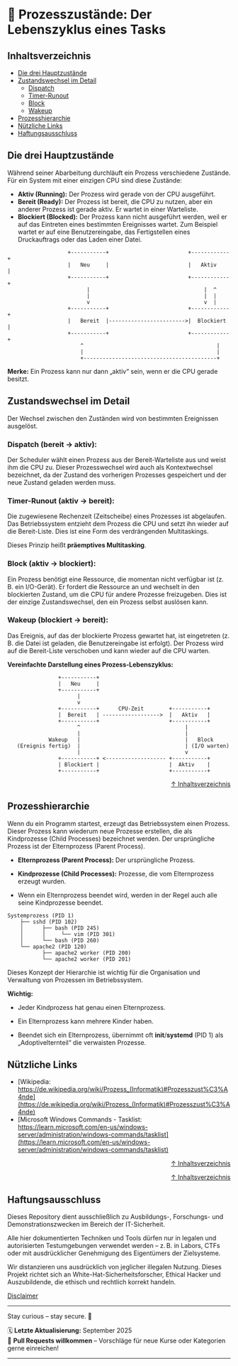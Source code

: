 # 🚦 Prozesszustände: Der Lebenszyklus eines Tasks

## Inhaltsverzeichnis
- [Die drei Hauptzustände](#die-drei-hauptzustände)
- [Zustandswechsel im Detail](#zustandswechsel-im-detail)
    - [Dispatch](#dispatch-bereit---aktiv)
    - [Timer-Runout](#timer-runout-aktiv---bereit)
    - [Block](#block-aktiv---blockiert)
    - [Wakeup](#wakeup-blockiert---bereit)
- [Prozesshierarchie](#prozesshierarchie)
- [Nützliche Links](#nützliche-links)
- [Haftungsausschluss](#haftungsausschluss)



## Die drei Hauptzustände
Während seiner Abarbeitung durchläuft ein Prozess verschiedene Zustände. Für ein System mit einer einzigen CPU sind diese Zustände:

* **Aktiv (Running):** Der Prozess wird gerade von der CPU ausgeführt.
* **Bereit (Ready):** Der Prozess ist bereit, die CPU zu nutzen, aber ein anderer Prozess ist gerade aktiv. Er wartet in einer Warteliste.
* **Blockiert (Blocked):** Der Prozess kann nicht ausgeführt werden, weil er auf das Eintreten eines bestimmten Ereignisses wartet. Zum Beispiel wartet er auf eine Benutzereingabe, das Fertigstellen eines Druckauftrags oder das Laden einer Datei.  

```text
                   +-----------+                         +------------+
                   |   Neu     |                         |   Aktiv    |
                   +-----------+                         +------------+
                         |                                    |  ^
                         |                                    |  |
                         v                                    v  |
                   +-----------+                         +------------+
                   |   Bereit  |------------------------>|  Blockiert |
                   +-----------+                         +------------+
                       ^                                          |
                       |                                          |
                       +------------------------------------------+
```

**Merke:** Ein Prozess kann nur dann „aktiv“ sein, wenn er die CPU gerade besitzt.

## Zustandswechsel im Detail
Der Wechsel zwischen den Zuständen wird von bestimmten Ereignissen ausgelöst.

### Dispatch (bereit -> aktiv):
Der Scheduler wählt einen Prozess aus der Bereit-Warteliste aus und weist ihm die CPU zu. Dieser Prozesswechsel wird auch als Kontextwechsel bezeichnet, da der Zustand des vorherigen Prozesses gespeichert und der neue Zustand geladen werden muss.

### Timer-Runout (aktiv -> bereit):
Die zugewiesene Rechenzeit (Zeitscheibe) eines Prozesses ist abgelaufen. Das Betriebssystem entzieht dem Prozess die CPU und setzt ihn wieder auf die Bereit-Liste. Dies ist eine Form des verdrängenden Multitaskings.

Dieses Prinzip heißt **präemptives Multitasking**.

### Block (aktiv -> blockiert):
Ein Prozess benötigt eine Ressource, die momentan nicht verfügbar ist (z. B. ein I/O-Gerät). Er fordert die Ressource an und wechselt in den blockierten Zustand, um die CPU für andere Prozesse freizugeben. Dies ist der einzige Zustandswechsel, den ein Prozess selbst auslösen kann.

### Wakeup (blockiert -> bereit):
Das Ereignis, auf das der blockierte Prozess gewartet hat, ist eingetreten (z. B. die Datei ist geladen, die Benutzereingabe ist erfolgt). Der Prozess wird auf die Bereit-Liste verschoben und kann wieder auf die CPU warten.

**Vereinfachte Darstellung eines Prozess-Lebenszyklus:**  
```text
                +-----------+
                |   Neu     |
                +-----------+
                      |
                      v
                +-----------+      CPU-Zeit        +-----------+
                |  Bereit   | ------------------>  |   Aktiv   |
                +-----------+                      +-----------+
                      ^                                 |
                      |                                 |
             Wakeup   |                                 |   Block
   (Ereignis fertig)  |                                 | (I/O warten)
                      |                                 v
                +-----------+ <------------------- +-----------+
                | Blockiert |                      |  Aktiv    |
                +-----------+                      +-----------+

```


<div align=right>

[↑ Inhaltsverzeichnis](#inhaltsverzeichnis)

</div>

## Prozesshierarchie
Wenn du ein Programm startest, erzeugt das Betriebssystem einen Prozess. Dieser Prozess kann wiederum neue Prozesse erstellen, die als Kindprozesse (Child Processes) bezeichnet werden. Der ursprüngliche Prozess ist der Elternprozess (Parent Process).

- **Elternprozess (Parent Process):** Der ursprüngliche Prozess.

- **Kindprozesse (Child Processes):** Prozesse, die vom Elternprozess erzeugt wurden.


- Wenn ein Elternprozess beendet wird, werden in der Regel auch alle seine Kindprozesse beendet.

```text
Systemprozess (PID 1)
    ├── sshd (PID 102)
    │      ├── bash (PID 245)
    │      │     └── vim (PID 301)
    │      └── bash (PID 260)
    └── apache2 (PID 120)
           ├── apache2 worker (PID 200)
           └── apache2 worker (PID 201)

```

Dieses Konzept der Hierarchie ist wichtig für die Organisation und Verwaltung von Prozessen im Betriebssystem.

**Wichtig:**

- Jeder Kindprozess hat genau einen Elternprozess.

- Ein Elternprozess kann mehrere Kinder haben.

- Beendet sich ein Elternprozess, übernimmt oft **init**/**systemd** (PID 1) als „Adoptivelternteil“ die verwaisten Prozesse.


## Nützliche Links
- [Wikipedia: https://de.wikipedia.org/wiki/Prozess_(Informatik)#Prozesszust%C3%A4nde](https://de.wikipedia.org/wiki/Prozess_(Informatik)#Prozesszust%C3%A4nde)
- [Microsoft Windows Commands - Tasklist: https://learn.microsoft.com/en-us/windows-server/administration/windows-commands/tasklist](https://learn.microsoft.com/en-us/windows-server/administration/windows-commands/tasklist)

<div align=right>

[↑ Inhaltsverzeichnis](#inhaltsverzeichnis)

</div>



<div align=right>

[↑ Inhaltsverzeichnis](#inhaltsverzeichnis)

</div>


## Haftungsausschluss

Dieses Repository dient ausschließlich zu Ausbildungs-, Forschungs- und Demonstrationszwecken im Bereich der IT-Sicherheit.

Alle hier dokumentierten Techniken und Tools dürfen nur in legalen und autorisierten Testumgebungen verwendet werden – z. B. in Labors, CTFs oder mit ausdrücklicher Genehmigung des Eigentümers der Zielsysteme.

Wir distanzieren uns ausdrücklich von jeglicher illegalen Nutzung.
Dieses Projekt richtet sich an White-Hat-Sicherheitsforscher, Ethical Hacker und Auszubildende, die ethisch und rechtlich korrekt handeln.

[Disclaimer](/00-disclaimer/disclaimer.md)

--- 

Stay curious – stay secure. 🔐

🗓️ **Letzte Aktualisierung:** September 2025  
🤝 **Pull Requests willkommen** – Vorschläge für neue Kurse oder Kategorien gerne einreichen!

---